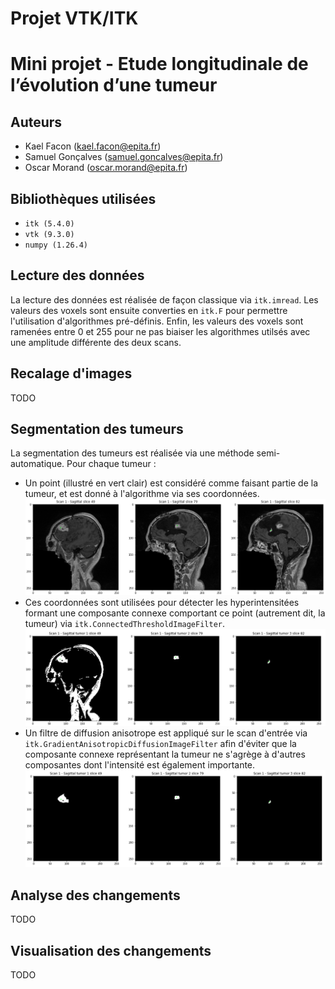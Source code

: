 # Projet VTK/ITK
# Mini projet - Etude longitudinale de l’évolution d’une tumeur
## Auteurs
- Kael Facon (kael.facon@epita.fr)
- Samuel Gonçalves (samuel.goncalves@epita.fr)
- Oscar Morand (oscar.morand@epita.fr)

## Bibliothèques utilisées
- `itk (5.4.0)`
- `vtk (9.3.0)`
- `numpy (1.26.4)`

## Lecture des données
La lecture des données est réalisée de façon classique via `itk.imread`. Les valeurs des voxels sont ensuite converties en `itk.F` pour permettre l'utilisation d'algorithmes pré-définis. Enfin, les valeurs des voxels sont ramenées entre 0 et 255 pour ne pas biaiser les algorithmes utilsés avec une amplitude différente des deux scans.

## Recalage d'images
TODO

## Segmentation des tumeurs
La segmentation des tumeurs est réalisée via une méthode semi-automatique. Pour chaque tumeur :
- Un point (illustré en vert clair) est considéré comme faisant partie de la tumeur, et est donné à l'algorithme via ses coordonnées.
  ![Points choisis de la tumeur](Images/Points.png)
- Ces coordonnées sont utilisées pour détecter les hyperintensitées formant une composante connexe comportant ce point (autrement dit, la tumeur) via `itk.ConnectedThresholdImageFilter`.
  ![Segmentation 1](Images/Segmentation1.png)
- Un filtre de diffusion anisotrope est appliqué sur le scan d'entrée via `itk.GradientAnisotropicDiffusionImageFilter` afin d'éviter que la composante connexe représentant la tumeur ne s'agrège à d'autres composantes dont l'intensité est également importante.
  ![Segmentation 2](Images/Segmentation2.png)

## Analyse des changements
TODO

## Visualisation des changements
TODO
